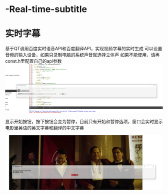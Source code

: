 # -Real-time-subtitle
# 实时字幕
基于QT调用百度实时语音API和百度翻译API，实现视频字幕的实时生成
可以设置音频的输入设备，如果只录制电脑的系统声音就选择立体声
如果不能使用，请再const.h里配置自己的api参数
![Image of Yaktocat](https://github.com/kjctar/Real-time-subtitle/blob/master/1.png)

显示开始按钮，按下按钮会变为暂停，目前只有开始和暂停选项，窗口会实时显示电影里英语的英文字幕和翻译的中文字幕

![Image of Yaktocat](https://github.com/kjctar/Real-time-subtitle/blob/master/2.png)

